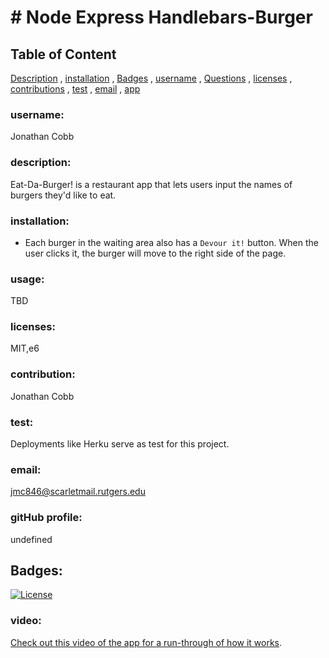 # # Node Express Handlebars-Burger
  
## Table of Content

[Description](#Description)
    ,
[installation](#installation)
    ,
[Badges](#Badges)
    ,
[username](#username)
    ,
[Questions](#Questions)
    ,
[licenses](#licenses)
    ,
[contributions](#contributions)
    ,
[test](#test)
    ,
[email](#email)
    ,
[app](#app)
      
  
 ### username:
 Jonathan Cobb
  
    
  ### description:
  Eat-Da-Burger! is a restaurant app that lets users input the names of burgers they'd like to eat.
  
      
  ### installation:
  * Each burger in the waiting area also has a `Devour it!` button. When the user clicks it, the burger will move to the right side of the page.

  
  ### usage:
TBD

    
### licenses:
MIT,e6

    
### contribution:
Jonathan Cobb

    
### test:
Deployments like Herku serve as test for this project.

    
### email:
jmc846@scarletmail.rutgers.edu

### gitHub profile:
undefined

## Badges:
[![License](https://poser.pugx.org/ali-irawan/xtra/license.svg)](https://poser.pugx.org/ali-irawan/xtra/license.svg)
    
### video:
[Check out this video of the app for a run-through of how it works](https://youtu.be/msvdn95x9OM).

